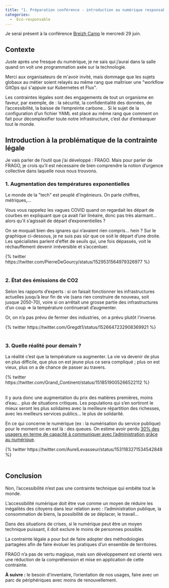 ```yaml
---
title: "1. Préparation conférence - introduction au numérique responsable"
categories:
  -  Eco-responsable
---
```


Je serai présent à la conférence [Breizh Camp](https://www.breizhcamp.org/conference/programme/) le mercredi 29 juin.

## Contexte

Juste après une fresque du numérique, je ne sais qui j’aurai dans la salle quand on voit une programmation axée sur la technologie.

Merci aux organisateurs de m'avoir invité, mais dommage que les sujets globaux au métier soient relayés au même rang que maîtriser une "workflow GitOps qui s'appuie sur Kubernetes et Flux".

Les contraintes légales sont des engagements de tout un organisme en faveur, par exemple, de : la sécurité, la confidentialité des données, de l’accessibilité, la baisse de l’empreinte carbone… Si le sujet de la configuration d’un fichier YAML est placé au même rang que comment on fait pour décomplexifier toute notre infrastructure, c’est dur d’embarquer tout le monde.

## Introduction à la problématique de la contrainte légale

Je vais parler de l’outil que j’ai développé : FRAGO. Mais pour parler de FRAGO, je crois qu’il est nécessaire de bien comprendre la notion d’urgence collective dans laquelle nous nous trouvons.

### 1. Augmentation des températures exponentielles

Le monde de la "tech" est peuplé d’ingénieurs. On parle chiffres, métriques,…

Vous vous rappelez les vagues COVID quand on regardait les départ de courbes en expliquant que ça avait l’air linéaire, donc pas très alarmant… alors qu’il s’agissait de départ d’exponentielles ?

On se moquait bien des ignares qui n’avaient rien compris… hein ? Sur le graphique ci-dessous, je ne suis pas sûr que ce soit le départ d’une droite. Les spécialistes parlent d’effet de seuils qui, une fois dépassés, voit le réchauffement devenir irréversible et s’accentuer.

<div class="center">
	{% twitter https://twitter.com/PierreDeGourcy/status/1529531564979326977 %}
</div><br>

### 2. État des émissions de CO2

Selon les rapports d’experts : si on faisait fonctionner les infrastructures actuelles jusqu’à leur fin de vie (sans rien construire de nouveau, soit jusque 2050-70), voire si on arrêtait une grosse partie des infrastructures d’un coup => la température continuerait d’augmenter.

Or, on n’a pas prévu de fermer des industries, on a prévu plutôt l'inverse.

<div class="center">
	{% twitter https://twitter.com/Gregdt1/status/1526647232908369921 %}
</div><br>

### 3. Quelle réalité pour demain ?

La réalité c’est que la température va augmenter. La vie va devenir de plus en plus difficile, que plus on est jeune plus ce sera compliqué ; plus on est vieux, plus on a de chance de passer au travers.

<div class="center">
	{% twitter https://twitter.com/Grand_Continent/status/1518519005266522112 %}
</div><br>

Il y aura donc une augmentation du prix des matières premières, moins d’eau… plus de situations critiques. Les populations qui s’en sortiront le mieux seront les plus solidaires avec la meilleure répartition des richesses, avec les meilleurs services publics… le plus de solidarité.

En ce qui concerne le numérique (ex : la numérisation du service publique) pour le moment on en est là : des queues. On estime avoir perdu [30% des usagers en terme de capacité à communiquer avec l’administration grâce au numérique](https://www.insee.fr/fr/statistiques/6438420).

<div class="center">
	{% twitter https://twitter.com/AurelLevasseur/status/1531183271534542848 %}
</div><br>

## Conclusion

Non, l’accessibilité n’est pas une contrainte technique qui embête tout le monde.

L’accessibilité numérique doit être vue comme un moyen de réduire les inégalités des citoyens dans leur relation avec : l’administration publique, la consommation de biens, la possibilité de se déplacer, le travail…

Dans des situations de crises, si le numérique peut être un moyen technique puissant, il doit exclure le moins de personnes possible.

La contrainte légale a pour but de faire adopter des méthodologies partagées afin de faire évoluer les pratiques d’un ensemble de territoires.

FRAGO n’a pas de vertu magique, mais son développement est orienté vers une réduction de la compréhension et mise en application de cette contrainte.

**À suivre :** le besoin d'inventaire, l’orientation de nos usages, faire avec un parc de périphériques avec moins de renouvellement.
